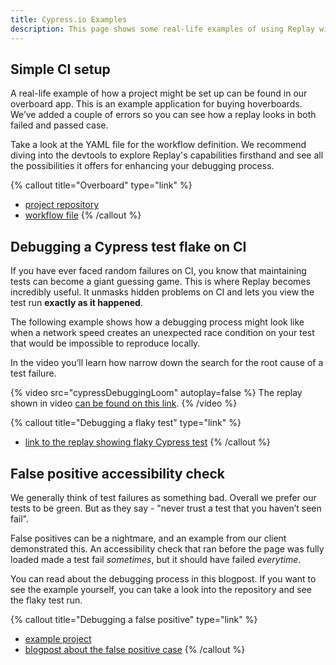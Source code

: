 ```yaml
---
title: Cypress.io Examples
description: This page shows some real-life examples of using Replay with a Cypress test suite. You will learn about debugging a flaky test, setting up a simple CI workflow file and find links to example repositories and projects.
---
```


## Simple CI setup

A real-life example of how a project might be set up can be found in our overboard app. This is an example application for buying hoverboards. We’ve added a couple of errors so you can see how a replay looks in both failed and passed case.

Take a look at the YAML file for the workflow definition. We recommend diving into the devtools to explore Replay's capabilities firsthand and see all the possibilities it offers for enhancing your debugging process.

{% callout title="Overboard" type="link" %}

- [project repository](https://github.com/replayio-public/overboard)
- [workflow file](https://github.com/replayio-public/overboard/blob/main/.github/workflows/cypress.yaml)
  {% /callout %}

## Debugging a Cypress test flake on CI

If you have ever faced random failures on CI, you know that maintaining tests can become a giant guessing game. This is where Replay becomes incredibly useful. It unmasks hidden problems on CI and lets you view the test run **exactly as it happened**.

The following example shows how a debugging process might look like when a network speed creates an unexpected race condition on your test that would be impossible to reproduce locally.

In the video you’ll learn how narrow down the search for the root cause of a test failure.

{% video src="cypressDebuggingLoom" autoplay=false %}
The replay shown in video [can be found on this link](https://replay.help/cypress-flake-debug).
{% /video %}

{% callout title="Debugging a flaky test" type="link" %}

- [link to the replay showing flaky Cypress test](https://replay.help/cypress-flake-debug)
  {% /callout %}

## False positive accessibility check

We generally think of test failures as something bad. Overall we prefer our tests to be green. But as they say - "never trust a test that you haven’t seen fail".

False positives can be a nightmare, and an example from our client demonstrated this. An accessibility check that ran before the page was fully loaded made a test fail _sometimes_, but it should have failed _everytime_.

You can read about the debugging process in this blogpost. If you want to see the example yourself, you can take a look into the repository and see the flaky test run.

{% callout title="Debugging a false positive" type="link" %}

- [example project](https://github.com/replayio/replay-examples/tree/main/examples/03_accessibility_false_positive)
- [blogpost about the false positive case](https://blog.replay.io/finding-%22false-positive%22-tests-with-replay.io)
  {% /callout %}
